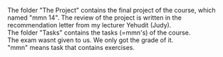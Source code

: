 
The folder "The Project" contains the final project of the course, which named "mmn 14". The review of the project is written in the recommendation letter from my lecturer Yehudit (Judy). </br>
The folder "Tasks" contains the tasks (=mmn's) of the course. </br>
The exam wasnt given to us. We only got the grade of it. </br>
"mmn" means task that contains exercises.

